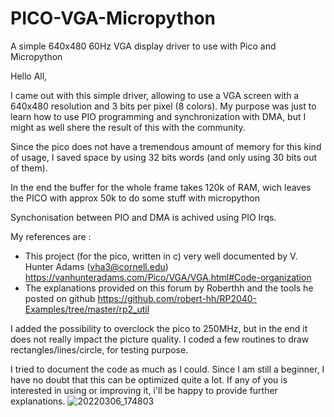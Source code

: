 # PICO-VGA-Micropython
A simple 640x480 60Hz VGA display driver to use with Pico and Micropython

Hello All,

I came out with this simple driver, allowing to use a VGA screen with a 640x480 resolution and 3 bits per pixel (8 colors).
My purpose was just to learn how to use PIO programming and synchronization with DMA, but I might as well shere the result of this with the community.

Since the pico does not have a tremendous amount of memory for this kind of usage, I saved space by using 32 bits words (and only using 30 bits out of them).

In the end the buffer for the whole frame takes 120k of RAM, wich leaves the PICO with approx 50k to do some stuff with micropython

Synchonisation between PIO and DMA is achived using PIO Irqs.

My references are :
- This project (for the pico, written in c) very well documented by V. Hunter Adams (vha3@cornell.edu) https://vanhunteradams.com/Pico/VGA/VGA.html#Code-organization
- The explanations provided on this forum by Roberthh and the tools he posted on github https://github.com/robert-hh/RP2040-Examples/tree/master/rp2_util

I added the possibility to overclock the pico to 250MHz, but in the end it does not really impact the picture quality. I coded a few routines to draw rectangles/lines/circle, for testing purpose.

I tried to document the code as much as I could. Since I am still a beginner, I have no doubt that this can be optimized quite a lot.
If any of you is interested in using or improving it, i'll be happy to provide further explanations.
![20220306_174803](https://user-images.githubusercontent.com/47264131/156934327-0852540c-f7ba-4f09-91b1-b13c856d4752.jpg)

